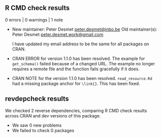 ## R CMD check results

0 errors | 0 warnings | 1 note

* New maintainer:
    Peter Desmet <peter.desmet@inbo.be>
  Old maintainer(s):
    Peter Desmet <peter.desmet.work@gmail.com>
  
  I have updated my email address to be the same for all packages on CRAN.

* CRAN ERROR for version 1.1.0 has been resolved.
  The example for `get_schema()` failed because of a changed URL.
  The example no longer requires a remote file and the function fails gracefully
  if it does.

* CRAN NOTE for the version 1.1.0 has been resolved.
  `read_resource.Rd` had a missing package anchor for `\link{}`.
  This has been fixed.

## revdepcheck results

We checked 2 reverse dependencies, comparing R CMD check results across CRAN and dev versions of this package.

* We saw 0 new problems
* We failed to check 0 packages
